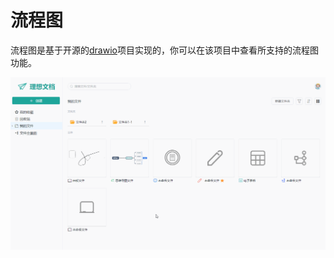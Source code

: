 # 流程图

流程图是基于开源的[drawio](https://github.com/jgraph/drawio)项目实现的，你可以在该项目中查看所支持的流程图功能。

![](../images/flowchart/flowchart1.gif)